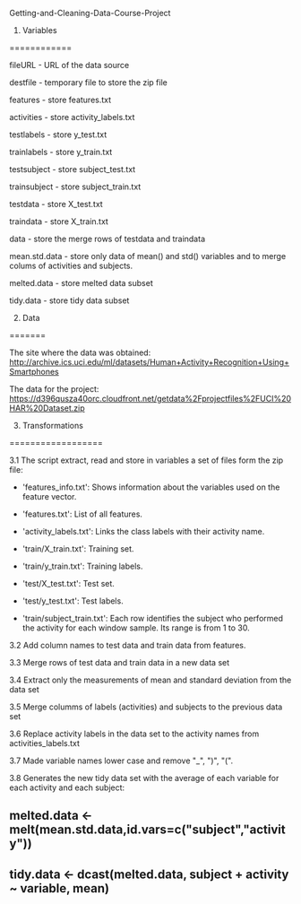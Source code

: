 
Getting-and-Cleaning-Data-Course-Project

1. Variables

============

  fileURL - URL of the data source
  
  destfile - temporary file to store the zip file
  
  features - store features.txt
  
  activities - store activity_labels.txt
  
  testlabels - store y_test.txt
  
  trainlabels - store y_train.txt
  
  testsubject - store subject_test.txt
  
  trainsubject - store subject_train.txt
  
  testdata - store X_test.txt
  
  traindata - store X_train.txt
  
  data - store the merge rows of testdata and traindata
  
  mean.std.data - store only data of mean() and std() variables and to merge colums of activities and subjects.
  
  melted.data - store melted data subset
  
  tidy.data - store tidy data subset

2. Data

=======

  The site where the data was obtained:
  http://archive.ics.uci.edu/ml/datasets/Human+Activity+Recognition+Using+Smartphones

  The data for the project:
  https://d396qusza40orc.cloudfront.net/getdata%2Fprojectfiles%2FUCI%20HAR%20Dataset.zip


3. Transformations

==================

3.1 The script extract, read and store in variables a set of files form the zip file:

- 'features_info.txt': Shows information about the variables used on the feature vector.

- 'features.txt': List of all features.

- 'activity_labels.txt': Links the class labels with their activity name.

- 'train/X_train.txt': Training set.

- 'train/y_train.txt': Training labels.

- 'test/X_test.txt': Test set.

- 'test/y_test.txt': Test labels.

- 'train/subject_train.txt': Each row identifies the subject who performed the activity for each window sample. Its range is from 1 to 30. 

3.2 Add column names to test data and train data from features. 

3.3 Merge rows of test data and train data in a new data set

3.4 Extract only the measurements of mean and standard deviation from the data set

3.5 Merge columms of labels (activities) and subjects to the previous data set

3.6 Replace activity labels in the data set to the activity names from activities_labels.txt

3.7 Made variable names lower case and remove "_", ")", "(".

3.8 Generates the new tidy data set with the average of each variable for each activity and each subject:

  ## melted.data <- melt(mean.std.data,id.vars=c("subject","activity"))

  ## tidy.data <- dcast(melted.data, subject + activity ~ variable, mean)                                




